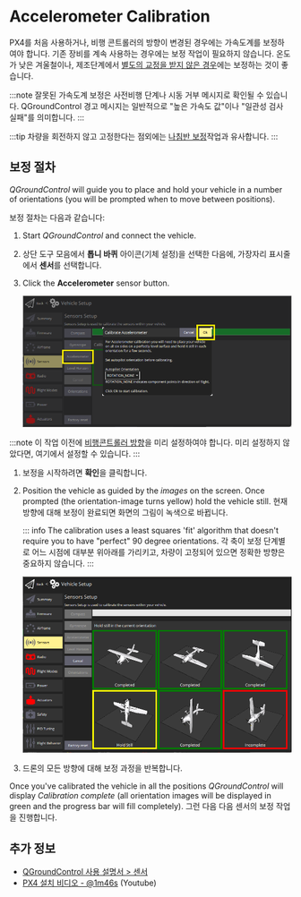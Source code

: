 # Accelerometer Calibration

PX4를 처음 사용하거나, 비행 콘트롤러의 방향이 변경된 경우에는 가속도계를 보정하여야 합니다. 기존 장비를 계속 사용하는 경우에는 보정 작업이 필요하지 않습니다. 온도가 낮은 겨울철이나, 제조단계에서 [별도의 교정을 받지 않은 경우](../advanced_config/sensor_thermal_calibration.md)에는 보정하는 것이 좋습니다.

:::note
잘못된 가속도계 보정은 사전비행 단계나 시동 거부 메시지로 확인될 수  있습니다. QGroundControl 경고 메시지는 일반적으로 "높은 가속도 값"이나 "일관성 검사 실패"를 의미합니다.
:::

:::tip
차량을 회전하지 않고 고정한다는 점외에는 [나침반 보정](../config/compass.md)작업과 유사합니다.
:::

## 보정 절차

_QGroundControl_ will guide you to place and hold your vehicle in a number of orientations (you will be prompted when to move between positions).

보정 절차는 다음과 같습니다:

1. Start _QGroundControl_ and connect the vehicle.
1. 상단 도구 모음에서 **톱니 바퀴** 아이콘(기체 설정)을 선택한 다음에, 가장자리 표시줄에서 **센서**를 선택합니다.
1. Click the **Accelerometer** sensor button.

   ![Accelerometer calibration](../../assets/qgc/setup/sensor/accelerometer.png)

:::note
이 작업 이전에 [비행콘트롤러 방향](../config/flight_controller_orientation.md)을 미리 설정하여야 합니다. 미리 설정하지 않았다면, 여기에서 설정할 수 있습니다.
:::

1. 보정을 시작하려면 **확인**을 클릭합니다.
1. Position the vehicle as guided by the _images_ on the screen. Once prompted (the orientation-image turns yellow) hold the vehicle still. 현재 방향에 대해 보정이 완료되면 화면의 그림이 녹색으로 바뀝니다.

   ::: info
The calibration uses a least squares 'fit' algorithm that doesn't require you to have "perfect" 90 degree orientations.
각 축이 보정 단계별로 어느 시점에 대부분 위아래를 가리키고, 차량이 고정되어 있으면 정확한 방향은 중요하지 않습니다.
:::

   ![Accelerometer calibration](../../assets/qgc/setup/sensor/accelerometer_positions_px4.png)

1. 드론의 모든 방향에 대해 보정 과정을 반복합니다.

Once you've calibrated the vehicle in all the positions _QGroundControl_ will display _Calibration complete_ (all orientation images will be displayed in green and the progress bar will fill completely). 그런 다음 다음 센서의 보정 작업을 진행합니다.

## 추가 정보

- [QGroundControl 사용 설명서 > 센서](https://docs.qgroundcontrol.com/master/en/qgc-user-guide/setup_view/sensors_px4.html#accelerometer)
- [PX4 설치 비디오 - @1m46s](https://youtu.be/91VGmdSlbo4?t=1m46s) (Youtube)
